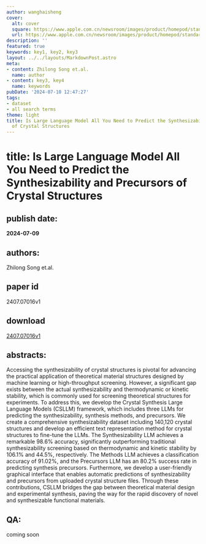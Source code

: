 ```yaml
---
author: wanghaisheng
cover:
  alt: cover
  square: https://www.apple.com.cn/newsroom/images/product/homepod/standard/Apple-HomePod-hero-230118_big.jpg.large_2x.jpg
  url: https://www.apple.com.cn/newsroom/images/product/homepod/standard/Apple-HomePod-hero-230118_big.jpg.large_2x.jpg
description: ''
featured: true
keywords: key1, key2, key3
layout: ../../layouts/MarkdownPost.astro
meta:
- content: Zhilong Song et.al.
  name: author
- content: key3, key4
  name: keywords
pubDate: '2024-07-10 12:47:27'
tags:
- dataset
- all search terms
theme: light
title: Is Large Language Model All You Need to Predict the Synthesizability and Precursors
  of Crystal Structures
---
```


# title: Is Large Language Model All You Need to Predict the Synthesizability and Precursors of Crystal Structures 
## publish date: 
**2024-07-09** 
## authors: 
  Zhilong Song et.al. 
## paper id
2407.07016v1
## download
[2407.07016v1](http://arxiv.org/abs/2407.07016v1)
## abstracts:
Accessing the synthesizability of crystal structures is pivotal for advancing the practical application of theoretical material structures designed by machine learning or high-throughput screening. However, a significant gap exists between the actual synthesizability and thermodynamic or kinetic stability, which is commonly used for screening theoretical structures for experiments. To address this, we develop the Crystal Synthesis Large Language Models (CSLLM) framework, which includes three LLMs for predicting the synthesizability, synthesis methods, and precursors. We create a comprehensive synthesizability dataset including 140,120 crystal structures and develop an efficient text representation method for crystal structures to fine-tune the LLMs. The Synthesizability LLM achieves a remarkable 98.6% accuracy, significantly outperforming traditional synthesizability screening based on thermodynamic and kinetic stability by 106.1% and 44.5%, respectively. The Methods LLM achieves a classification accuracy of 91.02%, and the Precursors LLM has an 80.2% success rate in predicting synthesis precursors. Furthermore, we develop a user-friendly graphical interface that enables automatic predictions of synthesizability and precursors from uploaded crystal structure files. Through these contributions, CSLLM bridges the gap between theoretical material design and experimental synthesis, paving the way for the rapid discovery of novel and synthesizable functional materials.
## QA:
coming soon
